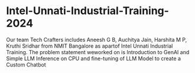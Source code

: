 # Intel-Unnati-Industrial-Training-2024

Our team Tech Crafters includes Aneesh G B, Auchitya Jain, Harshita M P, Kruthi Sridhar from NMIT Bangalore as apartof Intel Unnati Industrial Training. The problem statement weworked on is Introduction to GenAI and Simple LLM Inference on CPU and fine-tuning of LLM Model to create a Custom Chatbot 
